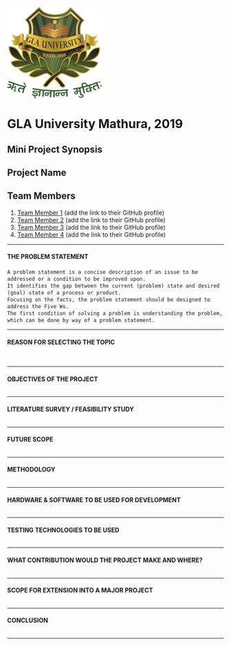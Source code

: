 ![gla university logo](./images/uni_logo.png)

# GLA University Mathura, 2019  

## Mini Project Synopsis  

## Project Name  

## Team Members  

1. [Team Member 1](https://github.com/dbc2201) (add the link to their GitHub profile)
2. [Team Member 2](https://github.com/dbc2201) (add the link to their GitHub profile)
3. [Team Member 3](https://github.com/dbc2201) (add the link to their GitHub profile)
4. [Team Member 4](https://github.com/dbc2201) (add the link to their GitHub profile)

___  

#### THE PROBLEM STATEMENT

```
A problem statement is a concise description of an issue to be addressed or a condition to be improved upon.
It identifies the gap between the current (problem) state and desired (goal) state of a process or product.
Focusing on the facts, the problem statement should be designed to address the Five Ws.
The first condition of solving a problem is understanding the problem, which can be done by way of a problem statement.
```

___

#### REASON FOR SELECTING THE TOPIC

```
 
```

___

#### OBJECTIVES OF THE PROJECT

```

```

___

#### LITERATURE SURVEY / FEASIBILITY STUDY

```

```

___  

#### FUTURE SCOPE

```

```

___  

#### METHODOLOGY

```

```

___  

#### HARDWARE & SOFTWARE TO BE USED FOR DEVELOPMENT

```

```

___  

#### TESTING TECHNOLOGIES TO BE USED  

```

```

___  

#### WHAT CONTRIBUTION WOULD THE PROJECT MAKE AND WHERE?

```

```

___

#### SCOPE FOR EXTENSION INTO A MAJOR PROJECT

```

```

___

#### CONCLUSION

```

```

___  